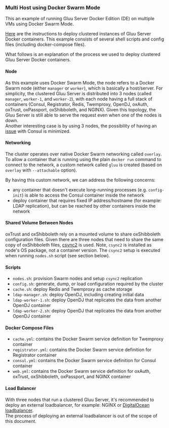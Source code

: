 ### Multi Host using Docker Swarm Mode

This an example of running Gluu Server Docker Edition (DE) on multiple VMs using Docker Swarm Mode.

[Here](https://github.com/GluuFederation/gluu-docker/tree/4.0/examples/multi-hosts) are the instructions to deploy clustered instances of Gluu Server Docker containers. This example consists of several shell scripts and config files (including docker-compose files).

What follows is an explanation of the process we used to deploy clustered Gluu Server Docker containers.

#### Node

As this example uses Docker Swarm Mode, the node refers to a Docker Swarm node (either `manager` or `worker`), which is basically a host/server. For simplicity, the clustered Gluu Server is distributed into 3 nodes (called `manager`, `worker-1`, and `worker-2`), with each node having a full stack of containers (Consul, Registrator, Redis, Twemproxy, OpenDJ, oxAuth, oxTrust, oxPassport, oxShibboleth, and NGINX).
Given this topology, the Gluu Server is still able to serve the request even when one of the nodes is down.  
Another interesting case is by using 3 nodes, the possibility of having an [issue](https://github.com/GluuFederation/gluu-docker/issues/34) with Consul is minimized.

#### Networking

The cluster operates over native Docker Swarm networking called `overlay`.
To allow a container that is running using the plain `docker run` command to connect to the network, a custom network called `gluu` is created (based on `overlay` with `--attachable` option).

By having this custom network, we can address the following concerns:

- any container that doesn't execute long-running processes (e.g. `config-init`) is able to access the Consul container inside the network
- deploy container that requires fixed IP address/hostname (for example: LDAP replication), but can be reached by other containers inside the network

#### Shared Volume Between Nodes

oxTrust and oxShibboleth rely on a mounted volume to share oxShibboleth configuration files. Given there are three nodes that need to share the same copy of oxShibboleth files, [csync2](http://oss.linbit.com/csync2/) is used. Note, `csync2` is installed as node's OS package, not a container version. The `csync2` setup is executed when running `nodes.sh` script (see section below).

#### Scripts

- `nodes.sh`: provision Swarm nodes and setup `csync2` replication
- `config.sh`: generate, dump, or load configuration required by the cluster
- `cache.sh`: deploy Redis and Twemproxy as cache storage
- `ldap-manager.sh`: deploy OpenDJ, including creating initial data
- `ldap-worker-1.sh`: deploy OpenDJ that replicates the data from another OpenDJ container
- `ldap-worker-2.sh`: deploy OpenDJ that replicates the data from another OpenDJ container

#### Docker Compose Files

- `cache.yml`: contains the Docker Swarm service definition for Twemproxy container
- `registrator.yml`: contains the Docker Swarm service definition for Registrator container
- `consul.yml`: contains the Docker Swarm service definition for Consul container
- `web.yml`: contains the Docker Swarm service definition for oxAuth, oxTrust, oxShibboleth, oxPassport, and NGINX container

#### Load Balancer

With three nodes that run a clustered Gluu Server, it's recommended to deploy an external loadbalancer, for example: NGINX or [DigitalOcean loadbalancer](https://www.digitalocean.com/products/load-balancer/).  
The process of deploying an external loadbalancer is out of the scope of this document.
